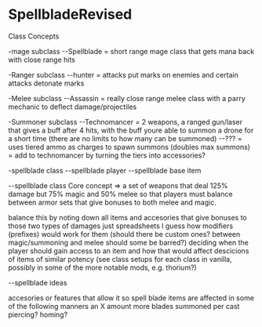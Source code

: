 # SpellbladeRevised

Class Concepts

-mage subclass
--Spellblade = short range mage class that gets mana back with close range hits

-Ranger subclass
--hunter = attacks put marks on enemies and certain attacks detonate marks

-Melee subclass
--Assassin = really close range melee class with a parry mechanic to deflect damage/projectiles

-Summoner subclass
--Technomancer = 2 weapons, a ranged gun/laser that gives a buff after 4 hits, with the buff youre able to summon a drone for a short time (there are no limits to how many can be summoned)
--??? = uses tiered ammo as charges to spawn summons (doubles max summons) = add to technomancer by turning the tiers into accessories?

-spellblade class
--spellblade player
--spellblade base item


--spellblade class
Core concept => a set of weapons that deal 125% damage but 75% magic and 50% melee so that players must
balance between armor sets that give bonuses to both melee and magic.

balance this by noting down all items and accesories that give bonuses to those two types of damages
	just spreadsheets I guess
how modifiers (prefixes) would work for them
	(should there be custom ones? between magic/summoning and melee should some be barred?)
deciding when the player should gain access to an item and how that would affect descicions of items of similar potency
	(see class setups for each class in vanilla, possibly in some of the more notable mods, e.g. thorium?)
	
--spellblade ideas

accesories or features that allow it so spell blade items are affected in some of the following manners
an X amount more blades summoned per cast
piercing?
homing?
